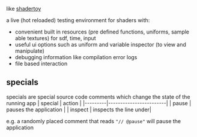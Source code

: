 like [shadertoy](https://shadertoy.com)

a live (hot reloaded) testing environment for shaders with:
- convenient built in resources (pre defined functions, uniforms, sample able textures) for sdf, time, input
- useful ui options such as uniform and variable inspector (to view and manipulate)
- debugging information like compilation error logs
- file based interaction

<!-- ## defaults -->

## specials
specials are special source code comments which change the state of the running app
| special | action                 |
|---------|------------------------|
| pause   | pauses the application |
| inspect | inspects the line under|

e.g. a randomly placed comment that reads `"// @pause"` will pause the application
